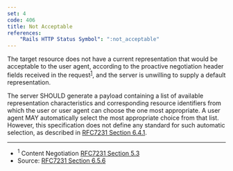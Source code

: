 ```yaml
---
set: 4
code: 406
title: Not Acceptable
references:
    "Rails HTTP Status Symbol": ":not_acceptable"
---
```


The target resource does not have a current representation that would be
acceptable to the user agent, according to the proactive negotiation header
fields received in the request<sup>[1](#ref-1)</sup>, and the server is
unwilling to supply a default representation.

The server SHOULD generate a payload containing a list of available
representation characteristics and corresponding resource identifiers from which
the user or user agent can choose the one most appropriate. A user agent MAY
automatically select the most appropriate choice from that list. However, this
specification does not define any standard for such automatic selection, as
described in [RFC7231 Section 6.4.1][3].

---

* <span id="ref-1"><sup>1</sup> Content Negotiation
[RFC7231 Section 5.3][2]</span>
* Source: [RFC7231 Section 6.5.6][1]

[1]: <http://tools.ietf.org/html/rfc7231#section-6.5.6>
[2]: <http://tools.ietf.org/html/rfc7231#section-5.3>
[3]: <http://tools.ietf.org/html/rfc7231#section-6.4.1>